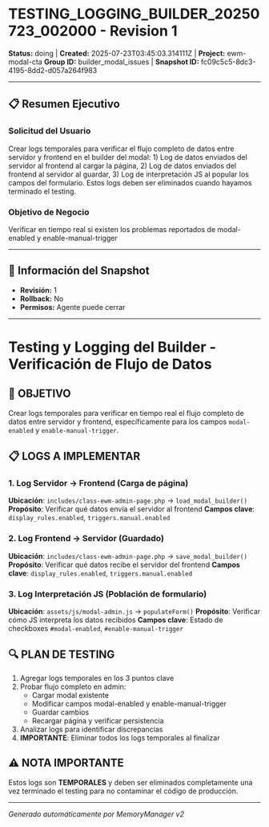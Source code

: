 # TESTING_LOGGING_BUILDER_20250723_002000 - Revision 1

**Status:** doing | **Created:** 2025-07-23T03:45:03.314111Z | **Project:** ewm-modal-cta
**Group ID:** builder_modal_issues | **Snapshot ID:** fc09c5c5-8dc3-4195-8dd2-d057a264f983

---

## 📋 Resumen Ejecutivo
### Solicitud del Usuario
Crear logs temporales para verificar el flujo completo de datos entre servidor y frontend en el builder del modal: 1) Log de datos enviados del servidor al frontend al cargar la página, 2) Log de datos enviados del frontend al servidor al guardar, 3) Log de interpretación JS al popular los campos del formulario. Estos logs deben ser eliminados cuando hayamos terminado el testing.

### Objetivo de Negocio
Verificar en tiempo real si existen los problemas reportados de modal-enabled y enable-manual-trigger

---

## 🔧 Información del Snapshot
- **Revisión:** 1
- **Rollback:** No
- **Permisos:** Agente puede cerrar

---

# Testing y Logging del Builder - Verificación de Flujo de Datos

## 🎯 OBJETIVO
Crear logs temporales para verificar en tiempo real el flujo completo de datos entre servidor y frontend, específicamente para los campos `modal-enabled` y `enable-manual-trigger`.

## 📋 LOGS A IMPLEMENTAR

### 1. **Log Servidor → Frontend** (Carga de página)
**Ubicación**: `includes/class-ewm-admin-page.php` → `load_modal_builder()`
**Propósito**: Verificar qué datos envía el servidor al frontend
**Campos clave**: `display_rules.enabled`, `triggers.manual.enabled`

### 2. **Log Frontend → Servidor** (Guardado)
**Ubicación**: `includes/class-ewm-admin-page.php` → `save_modal_builder()`
**Propósito**: Verificar qué datos recibe el servidor del frontend
**Campos clave**: `display_rules.enabled`, `triggers.manual.enabled`

### 3. **Log Interpretación JS** (Población de formulario)
**Ubicación**: `assets/js/modal-admin.js` → `populateForm()`
**Propósito**: Verificar cómo JS interpreta los datos recibidos
**Campos clave**: Estado de checkboxes `#modal-enabled`, `#enable-manual-trigger`

## 🔍 PLAN DE TESTING
1. Agregar logs temporales en los 3 puntos clave
2. Probar flujo completo en admin:
   - Cargar modal existente
   - Modificar campos modal-enabled y enable-manual-trigger
   - Guardar cambios
   - Recargar página y verificar persistencia
3. Analizar logs para identificar discrepancias
4. **IMPORTANTE**: Eliminar todos los logs temporales al finalizar

## ⚠️ NOTA IMPORTANTE
Estos logs son **TEMPORALES** y deben ser eliminados completamente una vez terminado el testing para no contaminar el código de producción.

---

*Generado automáticamente por MemoryManager v2*
